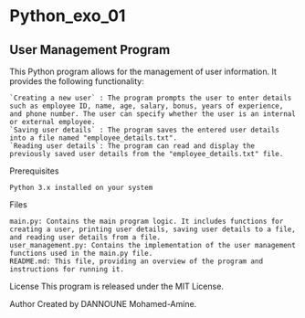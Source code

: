 # Python_exo_01

## User Management Program

This Python program allows for the management of user information. It provides the following functionality:

    `Creating a new user` : The program prompts the user to enter details such as employee ID, name, age, salary, bonus, years of experience, and phone number. The user can specify whether the user is an internal or external employee.
    `Saving user details` : The program saves the entered user details into a file named "employee_details.txt".
    `Reading user details`: The program can read and display the previously saved user details from the "employee_details.txt" file.

Prerequisites

    Python 3.x installed on your system

Files

    main.py: Contains the main program logic. It includes functions for creating a user, printing user details, saving user details to a file, and reading user details from a file.
    user_management.py: Contains the implementation of the user management functions used in the main.py file.
    README.md: This file, providing an overview of the program and instructions for running it.

License
This program is released under the MIT License.

Author
Created by DANNOUNE Mohamed-Amine.
